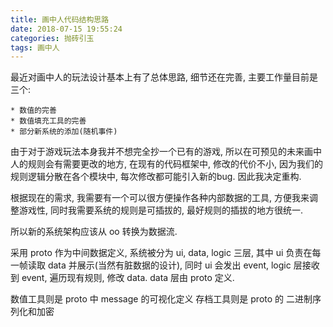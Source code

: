 ```yaml
---
title: 画中人代码结构思路
date: 2018-07-15 19:55:24
categories: 抛砖引玉
tags: 画中人
---
```


最近对画中人的玩法设计基本上有了总体思路, 细节还在完善, 主要工作量目前是三个:

    * 数值的完善
    * 数值填充工具的完善
    * 部分新系统的添加(随机事件)

由于对于游戏玩法本身我并不想完全抄一个已有的游戏, 
所以在可预见的未来画中人的规则会有需要更改的地方, 在现有的代码框架中,
修改的代价不小, 因为我们的规则逻辑分散在各个模块中, 每次修改都可能引入新的bug.
因此我决定重构.

根据现在的需求, 我需要有一个可以很方便操作各种内部数据的工具, 方便我来调整游戏性,
同时我需要系统的规则是可插拔的, 最好规则的插拔的地方很统一.

所以新的系统架构应该从 oo 转换为数据流.

采用 proto 作为中间数据定义, 系统被分为 ui, data, logic 三层,
其中 ui 负责在每一帧读取 data 并展示(当然有脏数据的设计), 
同时 ui 会发出 event, logic 层接收到 event, 遍历现有规则, 修改 data.
data 层由 proto 定义.

数值工具则是 proto 中 message 的可视化定义
存档工具则是 proto 的 二进制序列化和加密
